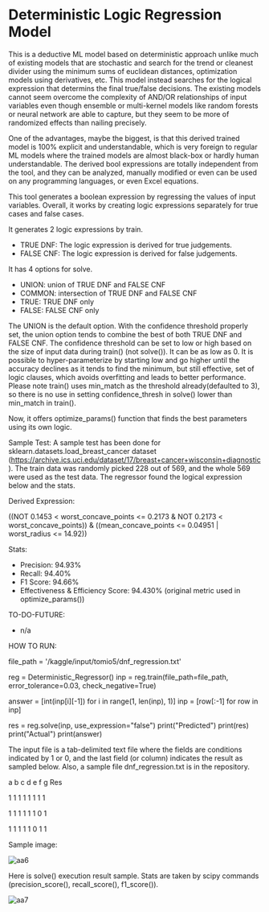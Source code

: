 # Deterministic Logic Regression Model

This is a deductive ML model based on deterministic approach unlike much of existing models that are stochastic and search for the trend or cleanest divider using the minimum sums of euclidean distances, optimization models using derivatives, etc.  This model instead searches for the logical expression that determins the final true/false decisions.  The existing models cannot seem overcome the complexity of AND/OR relationships of input variables even though ensemble or multi-kernel models like random forests or neural network are able to capture, but they seem to be more of randomized effects than nailing precisely.

One of the advantages, maybe the biggest, is that this derived trained model is 100% explicit and understandable, which is very foreign to regular ML models where the trained models are almost black-box or hardly human understandable.  The derived bool expressions are totally independent from the tool, and they can be analyzed, manually modified or even can be used on any programming languages, or even Excel equations.

This tool generates a boolean expression by regressing the values of input variables.  Overall, it works by creating logic expressions separately for true cases and false cases.

It generates 2 logic expressions by train.
- TRUE DNF: The logic expression is derived for true judgements.  
- FALSE CNF: The logic expression is derived for false judgements.  

It has 4 options for solve.
- UNION: union of TRUE DNF and FALSE CNF
- COMMON: intersection of TRUE DNF and FALSE CNF
- TRUE: TRUE DNF only
- FALSE: FALSE CNF only

The UNION is the default option.  With the confidence threshold properly set, the union option tends to combine the best of both TRUE DNF and FALSE CNF.  The confidence threshold can be set to low or high based on the size of input data during train() (not solve()).  It can be as low as 0.  It is possible to hyper-parameterize by starting low and go higher until the accuracy declines as it tends to find the minimum, but still effective, set of logic clauses, which avoids overfitting and leads to better performance.  Please note train() uses min_match as the threshold already(defaulted to 3), so there is no use in setting confidence_thresh in solve() lower than min_match in train().

Now, it offers optimize_params() function that finds the best parameters using its own logic.

Sample Test:
A sample test has been done for sklearn.datasets.load_breast_cancer dataset (https://archive.ics.uci.edu/dataset/17/breast+cancer+wisconsin+diagnostic).  The train data was randomly picked 228 out of 569, and the whole 569 were used as the test data.  The regressor found the logical expression below and the stats.

Derived Expression:

((NOT 0.1453 < worst_concave_points <= 0.2173 & NOT 0.2173 < worst_concave_points)) & ((mean_concave_points <= 0.04951 | worst_radius <= 14.92))

Stats:
- Precision: 94.93%
- Recall: 94.40%
- F1 Score: 94.66%
- Effectiveness & Efficiency Score: 94.430% (original metric used in optimize_params())

TO-DO-FUTURE:
- n/a

HOW TO RUN:

file_path = '/kaggle/input/tomio5/dnf_regression.txt'

reg = Deterministic_Regressor()
inp = reg.train(file_path=file_path, error_tolerance=0.03, check_negative=True)

answer = [int(inp[i][-1]) for i in range(1, len(inp), 1)]
inp = [row[:-1] for row in inp]

res = reg.solve(inp, use_expression="false")
print("Predicted")
print(res)
print("Actual")
print(answer)

The input file is a tab-delimited text file where the fields are conditions indicated by 1 or 0, and the last field (or column) indicates the result as sampled below.  Also, a sample file dnf_regression.txt is in the repository.

a	b	c	d	e	f	g	Res

1	1	1	1	1	1	1	1

1	1	1	1	1	1	0	1

1	1	1	1	1	0	1	1

Sample image:

![aa6](https://github.com/tomkob9999/dnf_regression_resolver/assets/96751911/3bc22090-5ed2-46b0-b5bb-a1998b539286)

Here is solve() execution result sample.  Stats are taken by scipy commands (precision_score(), recall_score(), f1_score()).

![aa7](https://github.com/tomkob9999/dnf_regression_solver/assets/96751911/4b45de5d-9288-41b5-b1d6-233e5211af34)

